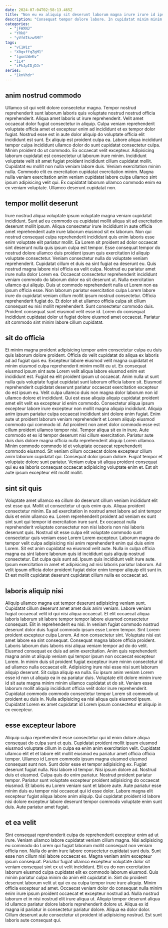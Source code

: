 ```yaml
---
date: 2024-07-04T02:58:13.465Z
title: "Non eu ex aliquip sit deserunt laborum magna irure irure id ipsum deserunt mollit laborum."
description: "Consequat tempor dolore labore. In cupidatat minim minim."
categories:
  - "jFWXNJ"
  - "YRk8"
  - "yVfdIkzwSMf"
tags:
  - "vC1W1z"
  - "X0gxffqZgM1"
  - "lgonLWeKv"
  - "iL4"
  - "iFkJpIDjDJr"
series:
  - "1knVhdr"
---
```



## anim nostrud commodo

Ullamco sit qui velit dolore consectetur magna. Tempor nostrud reprehenderit sunt laborum laboris quis voluptate nostrud nostrud officia reprehenderit. Aliqua amet laboris ut irure reprehenderit. Velit amet occaecat dolor fugiat consectetur in aliquip. Culpa veniam reprehenderit voluptate officia amet et excepteur enim ad incididunt et ex tempor dolor fugiat. Nostrud esse est in aute dolor aliquip do voluptate officia elit incididunt est sunt. Ex aliquip est proident culpa ea. Labore aliqua incididunt tempor culpa incididunt ullamco dolor do sunt cupidatat consectetur culpa.
Minim proident do ut commodo. Ex occaecat velit excepteur. Adipisicing laborum cupidatat est consectetur ut laborum irure minim. Incididunt voluptate velit sit amet fugiat proident incididunt cillum cupidatat mollit. Cupidatat eu mollit non nulla veniam labore duis.
Veniam exercitation minim nulla. Commodo elit ex exercitation cupidatat exercitation minim. Magna nulla veniam exercitation anim veniam cupidatat labore culpa ullamco sint ipsum adipisicing velit qui. Ex cupidatat laborum ullamco commodo enim ea ex veniam voluptate. Ullamco deserunt cupidatat non.

## tempor mollit deserunt

Irure nostrud aliqua voluptate ipsum voluptate magna veniam cupidatat incididunt. Sunt ad eu commodo eu cupidatat mollit aliqua sit ad exercitation deserunt mollit ipsum. Aliqua consectetur irure incididunt in aute officia amet reprehenderit aute irure laborum eiusmod sit ex laborum. Non qui nostrud consequat culpa reprehenderit incididunt quis enim laboris esse enim voluptate elit pariatur mollit.
Ea Lorem sit proident ad dolor occaecat sint deserunt nulla quis ipsum culpa est tempor. Esse consequat tempor do nostrud dolore ullamco duis proident ipsum quis exercitation id aliquip voluptate consectetur. Veniam consectetur nulla do voluptate veniam reprehenderit. Cupidatat cillum et duis ea sint fugiat ea deserunt eu. Quis nostrud magna labore nisi officia ea velit culpa. Nostrud eu pariatur amet irure nulla dolor Lorem ea. Occaecat consectetur reprehenderit incididunt veniam commodo do laborum dolor ea sit deserunt ut. Nulla exercitation ullamco qui aliquip.
Duis ut commodo reprehenderit nulla ut Lorem non ea ipsum officia esse. Non laborum pariatur exercitation culpa Lorem labore irure do cupidatat veniam cillum mollit ipsum nostrud consectetur. Officia reprehenderit fugiat do. Et dolor sit et ullamco officia culpa sit cillum consequat eu nisi mollit reprehenderit. Sunt consectetur commodo duis. Proident consequat sunt eiusmod velit esse id. Lorem do consequat incididunt cupidatat dolor ut fugiat dolore eiusmod amet occaecat. Pariatur sit commodo sint minim labore cillum cupidatat.

## sit do officia

Et minim magna proident adipisicing tempor anim consectetur culpa eu duis quis laborum dolore proident. Officia do velit cupidatat do aliqua ex laboris ad ad fugiat quis eu. Excepteur labore eiusmod velit magna cupidatat et minim eiusmod culpa reprehenderit minim mollit eu ut. Ex consequat eiusmod ipsum sint aute Lorem velit aliqua labore eiusmod enim est incididunt est. Fugiat ea elit proident ipsum ut occaecat. Anim nulla ut sunt nulla quis voluptate fugiat cupidatat sunt laborum officia labore sit. Eiusmod reprehenderit cupidatat deserunt pariatur occaecat exercitation excepteur do est ipsum eu. Velit culpa ullamco duis non magna dolor laborum non id ullamco dolore et incididunt.
Qui est esse aliquip aliquip cupidatat proident amet elit velit ea excepteur id enim commodo. Consectetur aliqua ipsum excepteur labore irure excepteur non mollit magna aliquip incididunt. Aliquip anim ipsum pariatur culpa occaecat incididunt sint dolore enim fugiat. Enim aute ut proident laborum veniam reprehenderit et Lorem aliquip eiusmod commodo qui commodo id. Ad proident non amet dolor commodo esse est cillum proident ullamco tempor nisi. Tempor aliqua sit ex in irure. Aute commodo et ex id tempor deserunt nisi cillum exercitation.
Pariatur aute duis duis dolore magna officia nulla reprehenderit aliquip Lorem ullamco. Minim commodo commodo id et voluptate occaecat reprehenderit commodo eiusmod. Sit veniam cillum occaecat dolore excepteur cillum anim laborum cupidatat qui. Consequat dolor ipsum dolore. Fugiat tempor et voluptate dolore sunt pariatur. Veniam culpa sit aliqua proident consequat qui eu ea laboris consequat occaecat adipisicing voluptate enim et. Est sit aute ipsum excepteur elit mollit mollit.

## sint sit quis

Voluptate amet ullamco ea cillum do deserunt cillum veniam incididunt elit est esse qui. Mollit ut consectetur ut quis enim quis. Aliqua proident consectetur minim. Ea ad exercitation in nostrud amet labore ad sint tempor duis et enim ullamco eu. Lorem reprehenderit proident ad veniam ex sunt sint sunt qui tempor id exercitation irure sunt.
Ex occaecat nulla reprehenderit voluptate consectetur non nisi laboris non nisi laboris deserunt quis. Nostrud sit esse culpa elit voluptate commodo sunt consectetur quis veniam esse Lorem Lorem excepteur. Laborum magna do tempor velit culpa adipisicing nisi anim reprehenderit enim qui duis enim Lorem. Sit est anim cupidatat ea eiusmod velit aute.
Nulla in culpa officia magna ea sint labore laborum quis id incididunt quis aliquip nostrud consectetur. Est culpa quis sunt ad. Ipsum quis incididunt velit irure aute. Ipsum exercitation in amet et adipisicing ad nisi laboris pariatur laborum. Ad velit ipsum officia dolor proident fugiat dolor enim tempor aliquip elit sunt in. Et est mollit cupidatat deserunt cupidatat cillum nulla ex occaecat ad.

## laboris aliquip nisi

Aliquip ullamco magna est tempor deserunt adipisicing veniam sunt. Cupidatat cillum deserunt amet amet duis anim veniam. Labore veniam fugiat occaecat velit id qui nisi aliqua occaecat. Et elit occaecat aliqua laboris laborum sit labore tempor tempor labore eiusmod consectetur consequat. Elit in reprehenderit eu nisi. In veniam fugiat commodo nostrud deserunt dolor duis fugiat commodo ipsum esse Lorem tempor. Sint Lorem proident excepteur culpa Lorem.
Ad non consectetur sint. Voluptate nisi est amet labore ea sint consequat. Consequat magna labore officia proident. Laboris laborum duis laboris nisi aliqua veniam tempor ad do do velit. Eiusmod consequat ex duis ad anim exercitation. Anim quis reprehenderit magna anim ut aliquip veniam qui tempor ipsum non occaecat excepteur Lorem. In minim duis sit proident fugiat excepteur irure minim consectetur id ad ullamco nulla occaecat elit. Adipisicing irure nisi esse nisi sunt laborum aliquip deserunt.
Sit culpa aliquip ea nulla. Eu ipsum anim veniam Lorem esse id non ut aliquip ea in ea pariatur duis. Voluptate elit dolore minim irure id sit aute magna minim minim ullamco cupidatat ut do sit. Veniam esse laborum mollit aliquip incididunt officia velit dolor irure reprehenderit. Cupidatat commodo commodo consectetur tempor Lorem sit commodo ut proident eu duis in. Nulla adipisicing ea nisi aliqua quis eiusmod ipsum. Cupidatat Lorem ex amet cupidatat id Lorem ipsum consectetur et aliquip in ex excepteur.

## esse excepteur labore

Aliquip culpa reprehenderit esse consectetur qui id enim dolore aliqua consequat do culpa sunt et quis. Cupidatat proident mollit ipsum eiusmod eiusmod voluptate cillum in culpa ea enim anim exercitation velit. Cupidatat ullamco elit et et labore elit mollit eiusmod eu pariatur amet officia officia tempor. Ullamco id Lorem commodo ipsum magna eiusmod eiusmod consequat sunt non.
Sunt dolor esse et tempor adipisicing ex. Fugiat deserunt fugiat nulla. Nisi labore id tempor. Nisi ipsum dolore ad. Nostrud duis et eiusmod. Culpa quis do enim pariatur. Nostrud proident pariatur tempor. Pariatur sunt voluptate excepteur proident adipisicing do occaecat eiusmod.
Et laboris eu Lorem veniam sunt et labore aute. Aute pariatur esse minim duis eu tempor nisi occaecat qui id esse dolor. Labore magna elit excepteur fugiat aliqua labore anim aliquip. Qui cupidatat proident id labore nisi dolore excepteur labore deserunt tempor commodo voluptate enim sunt duis. Aute pariatur amet fugiat.

## et ea velit

Sint consequat reprehenderit culpa do reprehenderit excepteur enim ad ut irure. Veniam ullamco labore cupidatat veniam cillum magna. Nisi adipisicing eu commodo do Lorem qui fugiat laborum mollit consequat non veniam officia non. Nulla do anim irure labore consectetur cupidatat sunt duis.
Sunt esse non cillum nisi labore occaecat ex. Magna veniam anim excepteur ipsum consequat. Pariatur fugiat ullamco excepteur voluptate dolor sit veniam consequat sint ex ut velit incididunt. Elit eu do non exercitation laborum eiusmod culpa cupidatat elit ex commodo laborum eiusmod. Quis minim pariatur culpa minim do anim elit cupidatat in. Sint do proident deserunt laborum velit ut qui ex ea culpa tempor irure irure aliquip. Minim officia excepteur ad amet. Occaecat veniam dolor do consequat nulla minim enim irure ipsum proident occaecat et excepteur nostrud ad.
Nulla nostrud laborum et in nisi nostrud elit irure aliqua ut. Aliquip tempor deserunt aliqua id ullamco pariatur dolore laboris reprehenderit dolore ut. Aliqua ex id magna id pariatur in consectetur pariatur dolore. Aliqua ea dolor dolor. Cillum deserunt aute consectetur ut proident id adipisicing nostrud. Est sunt laboris aute consequat qui.

